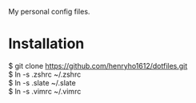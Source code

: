 My personal config files.

Installation
========
$ git clone https://github.com/henryho1612/dotfiles.git<br/>
$ ln -s .zshrc ~/.zshrc<br/>
$ ln -s .slate ~/.slate<br/>
$ ln -s .vimrc ~/.vimrc<br/>
